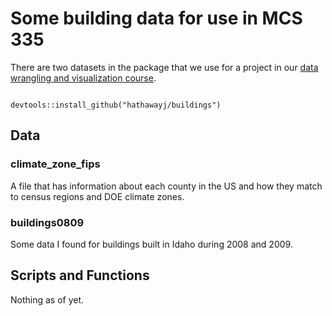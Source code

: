 # Some building data for use in MCS 335

There are two datasets in the package that we use for a project in our [data wrangling and visualization course](https://byuistats.github.io/M335/index.html).  

```

devtools::install_github("hathawayj/buildings")

```

## Data

### climate_zone_fips

A file that has information about each county in the US and how they match to census regions and DOE climate zones.

### buildings0809

Some data I found for buildings built in Idaho during 2008 and 2009.

## Scripts and Functions

Nothing as of yet.

